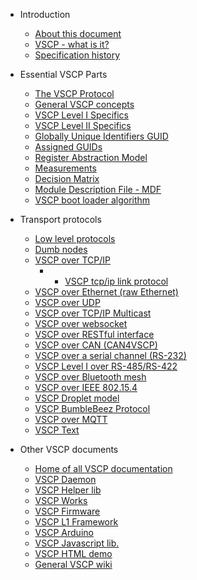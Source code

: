 * Introduction
  * [About this document](./README.md)
  * [VSCP - what is it?](./introduction.md)
  * [Specification history](vscp_specification_history.md)

* Essential VSCP Parts
  * [The VSCP Protocol](./vscp_protocol.md)
  * [General VSCP concepts](./vscp_general.md)
  * [VSCP Level I Specifics](./vscp_level_i_specifics.md)
  * [VSCP Level II Specifics](./vscp_level_ii_specifics.md)
  * [Globally Unique Identifiers GUID](./vscp_globally_unique_identifiers.md)
  * [Assigned GUIDs](assigned_guids.md)
  * [Register Abstraction Model](./vscp_register_abstraction_model.md)
  * [Measurements](./vscp_measurements.md)
  * [Decision Matrix](./vscp_decision_matrix.md)
  * [Module Description File - MDF](./vscp_module_description_file.md)
  * [VSCP boot loader algorithm](./vscp_boot_loader_algorithm.md)

* Transport protocols
  * [Low level protocols](./physical_level_lower_level_protocols.md)
   * [Dumb nodes](./vscp_dumb.md)
   * [VSCP over TCP/IP](./vscp_over_tcp_ip.md)
     * * [VSCP tcp/ip link protocol](./vscp_tcpiplink.md)
   * [VSCP over Ethernet (raw Ethernet)](./vscp_over_ethernet_raw_ethernet.md)
   * [VSCP over UDP](./vscp_over_udp.md)
   * [VSCP over TCP/IP Multicast](./vscp_over_multicast.md)
   * [VSCP over websocket](./vscp_websocket.md)
   * [VSCP over RESTful interface](./vscp_rest.md)
   * [VSCP over CAN (CAN4VSCP)](./vscp_over_can_can4vscp.md)
   * [VSCP over a serial channel (RS-232)](./vscp_over_a_serial_channel_rs-232.md)
   * [VSCP Level I over RS-485/RS-422](./vscp_level_i_over_rs-485_rs-422.md)
   * [VSCP over Bluetooth mesh](./vscp_over_bt_mesh.md)
   * [VSCP over IEEE 802.15.4](./vscp_over_ieee_802.15.4.md)
   * [VSCP Droplet model](./vscp_droplet_model.md)
   * [VSCP BumbleBeez Protocol](./vscp_bumblebeez_protocol.md)
   * [VSCP over MQTT](./vscp_over_mqtt.md)
   * [VSCP Text](./vscp_text.md)

* Other VSCP documents
  * [Home of all VSCP documentation](https://docs.vscp.org)
  * [VSCP Daemon](https://grodansparadis.github.io/vscp/#/)
  * [VSCP Helper lib](https://grodansparadis.github.io/vscp-helper-lib/#/)
  * [VSCP Works](http://docs.vscp.org/vscpworks/latest/#/)
  * [VSCP Firmware](http://docs.vscp.org/firmware/latest/#/)
  * [VSCP L1 Framework](https://github.com/BlueAndi/vscp-framework/blob/master/README.md)
  * [VSCP Arduino](https://github.com/BlueAndi/vscp-arduino)
  * [VSCP Javascript lib.](https://docs.vscp.org/#development)
  * [VSCP HTML demo](https://demo.vscp.org/)
  * [General VSCP wiki](https://github.com/grodansparadis/vscp/wiki)



